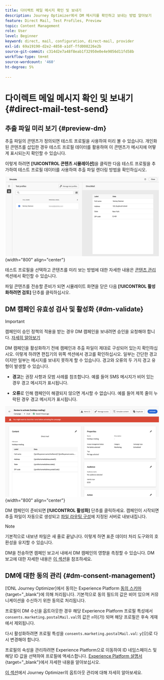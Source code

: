 ```yaml
---
title: 다이렉트 메일 메시지 확인 및 보내기
description: Journey Optimizer에서 DM 메시지를 확인하고 보내는 방법 알아보기
feature: Direct Mail, Test Profiles, Preview
topic: Content Management
role: User
level: Beginner
keyword: direct, mail, configuration, direct-mail, provider
exl-id: 69a19190-d2e2-4858-a1df-ffd008226e2b
source-git-commit: c314d2e7a48f8eab1f32950e0e4e9056d11fd58b
workflow-type: tm+mt
source-wordcount: '460'
ht-degree: 5%

---
```


# 다이렉트 메일 메시지 확인 및 보내기 {#direct-mail-test-send}

## 추출 파일 미리 보기 {#preview-dm}

추출 파일의 콘텐츠가 정의되면 테스트 프로필을 사용하여 미리 볼 수 있습니다. 개인화된 콘텐츠를 삽입한 경우 테스트 프로필 데이터를 활용하여 이 콘텐츠가 메시지에 어떻게 표시되는지 확인할 수 있습니다.

이렇게 하려면 **[!UICONTROL 콘텐츠 시뮬레이션]**&#x200B;을 클릭한 다음 테스트 프로필을 추가하여 테스트 프로필 데이터를 사용하여 추출 파일 렌더링 방법을 확인하십시오.

![](assets/direct-mail-simulate.png){width="800" align="center"}

테스트 프로필을 선택하고 콘텐츠를 미리 보는 방법에 대한 자세한 내용은 [콘텐츠 관리](../content-management/preview-test.md) 섹션에서 확인할 수 있습니다.

파일 콘텐츠를 전송할 준비가 되면 시뮬레이트 화면을 닫은 다음 **[!UICONTROL 활성화하려면 검토]** 단추를 클릭하십시오.

## DM 캠페인 유효성 검사 및 활성화 {#dm-validate}

>[!IMPORTANT]
>
> 캠페인이 승인 정책의 적용을 받는 경우 DM 캠페인을 보내려면 승인을 요청해야 합니다. [자세히 알아보기](../test-approve/gs-approval.md)

DM 캠페인을 활성화하기 전에 캠페인과 추출 파일이 제대로 구성되어 있는지 확인하십시오. 이렇게 하려면 편집기의 위쪽 섹션에서 경고를 확인하십시오. 일부는 간단한 경고이지만 일부는 메시지를 보내지 못하게 할 수 있습니다. 경고와 오류의 두 가지 경고 유형이 발생할 수 있습니다.

* **경고**&#x200B;는 권장 사항과 모범 사례를 참조합니다. 예를 들어 SMS 메시지가 비어 있는 경우 경고 메시지가 표시됩니다.

* **오류**&#x200B;로 인해 캠페인이 해결되지 않으면 게시할 수 없습니다. 예를 들어 제목 줄이 누락된 경우 경고 메시지가 표시됩니다.

![](assets/direct-mail-review.png){width="800" align="center"}

DM 캠페인이 준비되면 **[!UICONTROL 활성화]** 단추를 클릭하세요. 캠페인이 시작되면 추출 파일이 자동으로 생성되고 [파일 라우팅 구성](../direct-mail/direct-mail-configuration.md)에 지정된 서버로 내보내집니다.

>[!NOTE]
>
>기본적으로 내보낸 파일은 새 줄로 끝납니다. 이렇게 하면 표준 데이터 처리 도구와의 호환성을 유지할 수 있습니다.


DM을 전송하면 캠페인 보고서 내에서 DM 캠페인의 영향을 측정할 수 있습니다. DM 보고에 대한 자세한 내용은 [이 섹션](../reports/campaign-global-report-cja-direct.md)을 참조하세요.

## DM에 대한 동의 관리 {#dm-consent-management}

[!DNL Journey Optimizer]에서 동의는 Experience Platform [동의 스키마](https://experienceleague.adobe.com/docs/experience-platform/xdm/field-groups/profile/consents.html?lang=ko){target="_blank"}에 의해 처리됩니다. 기본적으로 동의 필드의 값은 비어 있으며 커뮤니케이션을 수신하기 위한 동의로 처리됩니다.

프로필이 DM 수신을 옵트아웃한 경우 해당 Experience Platform 프로필 특성에서 `consents.marketing.postalMail.val`의 값은 `n`이(가) 되며 해당 프로필은 후속 게재에서 제외됩니다.

다시 활성화하려면 프로필 특성을 `consents.marketing.postalMail.val`: `y`(으)로 다시 변경해야 합니다.

프로필의 속성을 관리하려면 Experience Platform으로 이동하여 ID 네임스페이스 및 해당 ID 값을 선택하여 프로필에 액세스합니다. [Experience Platform 설명서](https://experienceleague.adobe.com/docs/experience-platform/profile/ui/user-guide.html?lang=ko#getting-started){target="_blank"}에서 자세한 내용을 알아보십시오.

[이 섹션](../privacy/opt-out.md)에서 Journey Optimizer의 옵트아웃 관리에 대해 자세히 알아보세요.
